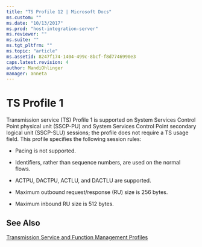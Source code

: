 ```yaml
---
title: "TS Profile 12 | Microsoft Docs"
ms.custom: ""
ms.date: "10/13/2017"
ms.prod: "host-integration-server"
ms.reviewer: ""
ms.suite: ""
ms.tgt_pltfrm: ""
ms.topic: "article"
ms.assetid: 8247f174-1404-499c-8bcf-f8d7746990e3
caps.latest.revision: 4
author: MandiOhlinger
manager: anneta
---
```

# TS Profile 1
Transmission service (TS) Profile 1 is supported on System Services Control Point physical unit (SSCP-PU) and System Services Control Point secondary logical unit (SSCP-SLU) sessions; the profile does not require a TS usage field. This profile specifies the following session rules:  
  
-   Pacing is not supported.  
  
-   Identifiers, rather than sequence numbers, are used on the normal flows.  
  
-   ACTPU, DACTPU, ACTLU, and DACTLU are supported.  
  
-   Maximum outbound request/response (RU) size is 256 bytes.  
  
-   Maximum inbound RU size is 512 bytes.  
  
## See Also  
 [Transmission Service and Function Management Profiles](../core/transmission-service-and-function-management-profiles.md)